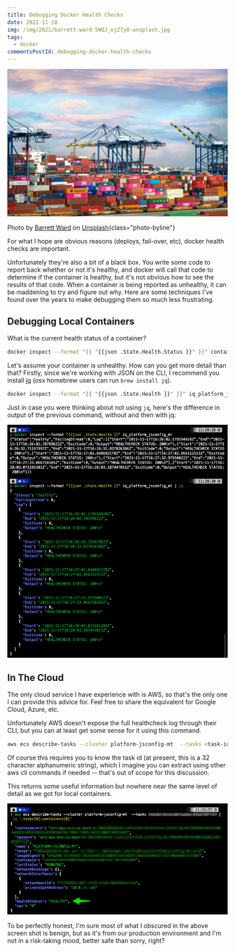 ```yaml
---
title: Debugging Docker Health Checks
date: 2021-11-18
img: /img/2021/barrett-ward-5WQJ_ejZ7y8-unsplash.jpg
tags:
  - docker
commentsPostId: debugging-docker-health-checks
---
```


![Shipping containers in a busy port](/img/2021/barrett-ward-5WQJ_ejZ7y8-unsplash.jpg)

Photo by <a href="https://unsplash.com/@barrettward?utm_source=unsplash&utm_medium=referral&utm_content=creditCopyText">Barrett Ward</a> on <a href="https://unsplash.com/s/photos/container?utm_source=unsplash&utm_medium=referral&utm_content=creditCopyText">Unsplash</a>{class="photo-byline"}

For what I hope are obvious reasons (deploys, fail-over, etc), docker health checks are important.

Unfortunately they're also a bit of a black box. You write some code to report back whether or not it's healthy, and docker will call that code to determine if the container is healthy, but it's not obvious how to see the results of that code. When a container is being reported as unhealthy, it can be maddening to try and figure out why. Here are some techniques I've found over the years to make debugging them so much less frustrating.

## Debugging Local Containers

What is the current health status of a container?

```bash
docker inspect --format "{{ "{{json .State.Health.Status }}" }}" container_name
```

Let's assume your container is unhealthy. How can you get more detail than that? Firstly, since we're working with JSON on the CLI, I recommend you install [jq][] (osx homebrew users can run `brew install jq`).

[jq]: https://stedolan.github.io/jq/

```bash
docker inspect --format "{{ "{{json .State.Health }}" }}" iq_platform_jsconfig_mt | jq
```

Just in case you were thinking about not using `jq`, here's the difference in output of the previous command, without and then with jq:

![Terminal screen shot showing the difference between the two commands](/img/2021/docker-healthcheck-debug-1.png)

## In The Cloud

The only cloud service I have experience with is AWS, so that's the only one I can provide this advice for. Feel free to share the equivalent for Google Cloud, Azure, etc.

Unfortunately AWS doesn't expose the full healthcheck log through their CLI, but you can at least get some sense for it using this command.

```bash
aws ecs describe-tasks --cluster platform-jsconfig-mt  --tasks <task-id> | jq '.tasks[0].containers[0]'
```

Of course this requires you to know the task id (at present, this is a 32 character alphanumeric string), which I imagine you can extract using other aws cli commands if needed -- that's out of scope for this discussion.

This returns some useful information but nowhere near the same level of detail as we got for local containers.

![Terminal screen shot showing output of the aws ecs describe-tasks call](/img/2021/docker-healthcheck-debug-2.png)

To be perfectly honest, I'm sure most of what I obscured in the above screen shot is benign, but as it's from our production environment and I'm not in a risk-taking mood, better safe than sorry, right?
